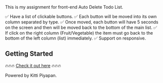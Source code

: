 This is my assignment for front-end Auto Delete Todo List.

✅ Have a list of clickable buttons.
✅ Each button will be moved into its own column separated by type.
✅ Once moved, each button will have 5 seconds on the screen and then will be moved back to the bottom of the main list.
✅ If click on the right column (Fruit/Vegetable) the item must go back to the bottom of the left column (list) immediately.
✅ Support on responsive.

## Getting Started

🔥🔥🔥 [Check it out here](https://7-solutions.vercel.app/) 🔥🔥🔥

Powered by Kitti Piyapan.
